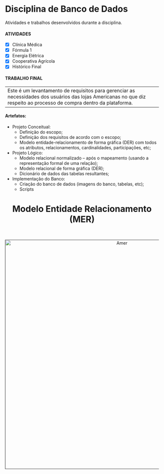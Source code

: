 
# Disciplina de Banco de Dados

Atividades e trabalhos desenvolvidos durante a disciplina.

#### ATIVIDADES
- [x] Clínica Médica
- [x] Fórmula 1
- [x] Energia Elétrica
- [x] Cooperativa Agrícola
- [x] Histórico Final

#### TRABALHO FINAL

<table>
<tr>
<td>
    Este é um levantamento de requisitos para gerenciar as necessidades dos usuários das lojas Americanas no que diz respeito ao processo de compra dentro da plataforma. 
</td>
</tr>
</table> 

#### Artefatos:
-  Projeto Conceitual:
	- Definição do escopo;
	- Definição dos requisitos de acordo com o escopo;
	- Modelo entidade-relacionamento de forma gráfica (DER) com todos os atributos, relacionamentos, cardinalidades, participações, etc;
- Projeto Lógico:
	- Modelo relacional normalizado – após o mapeamento
(usando a representação formal de uma relação);
	- Modelo relacional de forma gráfica (DER);
	- Dicionário de dados das tabelas resultantes;
- Implementação do Banco:
	- Criação do banco de dados (imagens do banco, tabelas, etc);
	- Scripts
<h1 align="center"> Modelo Entidade Relacionamento<br> (MER) </h1> <br>
<p align="center">
  <a href="">
      <img alt="Amer" title="AMer" src="https://github.com/jamillyvb/Banco-de-dados/assets/59182376/29b41ca4-2561-4b28-b019-9a13d6534c6f" width="750">
  </a>
</p>
